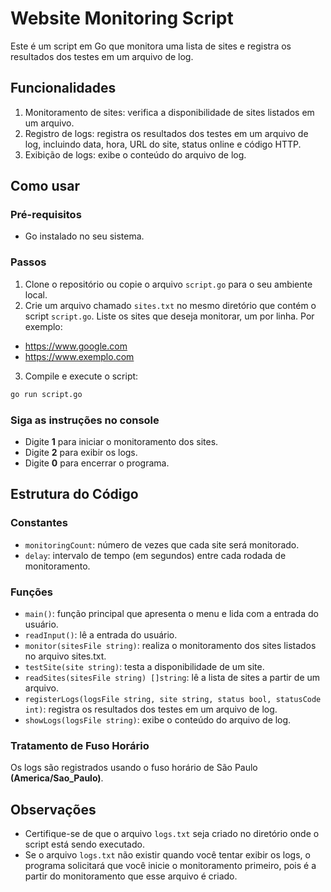 # Website Monitoring Script

Este é um script em Go que monitora uma lista de sites e registra os resultados dos testes em um arquivo de log.

## Funcionalidades

1. Monitoramento de sites: verifica a disponibilidade de sites listados em um arquivo.
2. Registro de logs: registra os resultados dos testes em um arquivo de log, incluindo data, hora, URL do site, status online e código HTTP.
3. Exibição de logs: exibe o conteúdo do arquivo de log.

## Como usar

### Pré-requisitos

- Go instalado no seu sistema.

### Passos

1. Clone o repositório ou copie o arquivo `script.go` para o seu ambiente local.
2. Crie um arquivo chamado `sites.txt` no mesmo diretório que contém o script `script.go`. Liste os sites que deseja monitorar, um por linha. Por exemplo:

- <https://www.google.com>
- <https://www.exemplo.com>

3. Compile e execute o script:

```bash
go run script.go
```

### Siga as instruções no console

- Digite **1** para iniciar o monitoramento dos sites.
- Digite **2** para exibir os logs.
- Digite **0** para encerrar o programa.

## Estrutura do Código

### Constantes

- ``monitoringCount``: número de vezes que cada site será monitorado.
- ``delay``: intervalo de tempo (em segundos) entre cada rodada de monitoramento.

### Funções

- ``main()``: função principal que apresenta o menu e lida com a entrada do usuário.
- ``readInput()``: lê a entrada do usuário.
- ``monitor(sitesFile string)``: realiza o monitoramento dos sites listados no arquivo sites.txt.
- ``testSite(site string)``: testa a disponibilidade de um site.
- ``readSites(sitesFile string) []string``: lê a lista de sites a partir de um arquivo.
- ``registerLogs(logsFile string, site string, status bool, statusCode int)``: registra os resultados dos testes em um arquivo de log.
- ``showLogs(logsFile string)``: exibe o conteúdo do arquivo de log.

### Tratamento de Fuso Horário

Os logs são registrados usando o fuso horário de São Paulo **(America/Sao_Paulo)**.

## Observações

- Certifique-se de que o arquivo ``logs.txt`` seja criado no diretório onde o script está sendo executado.
- Se o arquivo ``logs.txt`` não existir quando você tentar exibir os logs, o programa solicitará que você inicie o monitoramento primeiro, pois é a partir do monitoramento que esse arquivo é criado.
